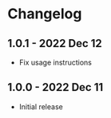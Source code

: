 # Changelog

## 1.0.1 - 2022 Dec 12
- Fix usage instructions

## 1.0.0 - 2022 Dec 11
- Initial release
